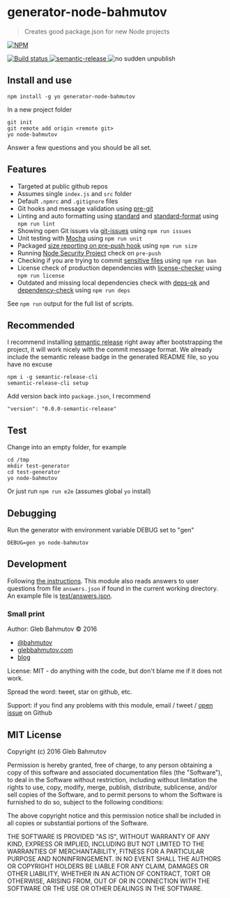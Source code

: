 # generator-node-bahmutov

> Creates good package.json for new Node projects

[![NPM][generator-node-bahmutov-icon] ][generator-node-bahmutov-url]

[![Build status][generator-node-bahmutov-ci-image] ][generator-node-bahmutov-ci-url]
[![semantic-release][semantic-image] ][semantic-url]
![no sudden unpublish](https://img.shields.io/badge/no%20sudden-unpublish%20%E2%9A%93-ff69b4.svg)

## Install and use

    npm install -g yo generator-node-bahmutov

In a new project folder

    git init
    git remote add origin <remote git>
    yo node-bahmutov

Answer a few questions and you should be all set.

## Features

* Targeted at public github repos
* Assumes single `index.js` and `src` folder
* Default `.npmrc` and `.gitignore` files
* Git hooks and message validation using [pre-git](https://github.com/bahmutov/pre-git)
* Linting and auto formatting using [standard](http://standardjs.com/) and
  [standard-format](https://github.com/maxogden/standard-format) using `npm run lint`
* Showing open Git issues via
  [git-issues](https://github.com/softwarescales/git-issues) using `npm run issues`
* Unit testing with [Mocha](http://mochajs.org/) using `npm run unit`
* Packaged [size reporting on pre-push hook][size] using `npm run size`
* Running [Node Security Project](https://github.com/nodesecurity/nsp) check on `pre-push`
* Checking if you are trying to commit
  [sensitive files](https://github.com/bahmutov/ban-sensitive-files)
  using `npm run ban`
* License check of production dependencies with
  [license-checker](https://www.npmjs.com/package/license-checker) using `npm run license`
* Outdated and missing local dependencies check with
  [deps-ok](https://github.com/bahmutov/deps-ok) and
  [dependency-check](https://www.npmjs.com/package/dependency-check)
  using `npm run deps`

See `npm run` output for the full list of scripts.

[size]: https://glebbahmutov.com/blog/smaller-published-NPM-modules/

## Recommended

I recommend installing [semantic release](https://github.com/semantic-release/semantic-release)
right away after bootstrapping the project, it will work nicely with the commit message format.
We already include the semantic release badge in the generated README file, so you have no
excuse

    npm i -g semantic-release-cli
    semantic-release-cli setup

Add version back into `package.json`, I recommend

    "version": "0.0.0-semantic-release"

## Test

Change into an empty folder, for example

    cd /tmp
    mkdir test-generator
    cd test-generator
    yo node-bahmutov

Or just run `npm run e2e` (assumes global `yo` install)

## Debugging

Run the generator with environment variable DEBUG set to "gen"

    DEBUG=gen yo node-bahmutov

## Development

Following [the instructions](http://yeoman.io/authoring/index.html).
This module also reads answers to user questions from file `answers.json`
if found in the current working directory. An example file is
[test/answers.json](test/answers.json).

### Small print

Author: Gleb Bahmutov &copy; 2016

* [@bahmutov](https://twitter.com/bahmutov)
* [glebbahmutov.com](http://glebbahmutov.com)
* [blog](http://glebbahmutov.com/blog/)

License: MIT - do anything with the code, but don't blame me if it does not work.

Spread the word: tweet, star on github, etc.

Support: if you find any problems with this module, email / tweet /
[open issue](https://github.com/bahmutov/generator-node-bahmutov/issues) on Github

## MIT License

Copyright (c) 2016 Gleb Bahmutov

Permission is hereby granted, free of charge, to any person
obtaining a copy of this software and associated documentation
files (the "Software"), to deal in the Software without
restriction, including without limitation the rights to use,
copy, modify, merge, publish, distribute, sublicense, and/or sell
copies of the Software, and to permit persons to whom the
Software is furnished to do so, subject to the following
conditions:

The above copyright notice and this permission notice shall be
included in all copies or substantial portions of the Software.

THE SOFTWARE IS PROVIDED "AS IS", WITHOUT WARRANTY OF ANY KIND,
EXPRESS OR IMPLIED, INCLUDING BUT NOT LIMITED TO THE WARRANTIES
OF MERCHANTABILITY, FITNESS FOR A PARTICULAR PURPOSE AND
NONINFRINGEMENT. IN NO EVENT SHALL THE AUTHORS OR COPYRIGHT
HOLDERS BE LIABLE FOR ANY CLAIM, DAMAGES OR OTHER LIABILITY,
WHETHER IN AN ACTION OF CONTRACT, TORT OR OTHERWISE, ARISING
FROM, OUT OF OR IN CONNECTION WITH THE SOFTWARE OR THE USE OR
OTHER DEALINGS IN THE SOFTWARE.

[generator-node-bahmutov-icon]: https://nodei.co/npm/generator-node-bahmutov.svg?downloads=true
[generator-node-bahmutov-url]: https://npmjs.org/package/generator-node-bahmutov
[generator-node-bahmutov-ci-image]: https://travis-ci.org/bahmutov/generator-node-bahmutov.svg?branch=master
[generator-node-bahmutov-ci-url]: https://travis-ci.org/bahmutov/generator-node-bahmutov
[semantic-image]: https://img.shields.io/badge/%20%20%F0%9F%93%A6%F0%9F%9A%80-semantic--release-e10079.svg
[semantic-url]: https://github.com/semantic-release/semantic-release
